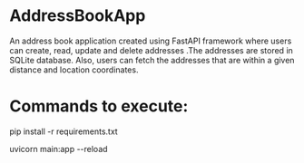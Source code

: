 # AddressBookApp
An address book application created using FastAPI framework where users can create, read, update and delete addresses .The addresses are stored in SQLite database. Also, users can fetch the addresses that are within a given distance and location coordinates.

# Commands to execute:
pip install -r requirements.txt

uvicorn main:app --reload
